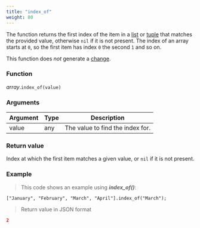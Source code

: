 ```yaml
---
title: "index_of"
weight: 80
---
```


The function returns the first index of the item in a [list](..) or [tuple](../../tuple) that matches the provided value, otherwise `nil` if it is not present.
The index of an array starts at `0`, so the first item has index `0` the second `1` and so on.

This function does *not* generate a [change](../../../overview/changes).

### Function

*array*.`index_of(value)`

### Arguments

Argument | Type | Description
-------- | ---- | -----------
value | any | The value to find the index for.

### Return value

Index at which the first item matches a given value, or `nil` if it is not present.

### Example

> This code shows an example using ***index_of()***:

```thingsdb,json_response
["January", "February", "March", "April"].index_of("March");
```

> Return value in JSON format

```json
2
```
